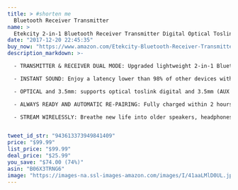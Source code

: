 ```yaml
---
title: > #shorten me
  Bluetooth Receiver Transmitter
name: >
  Etekcity 2-in-1 Bluetooth Receiver Transmitter Digital Optical Toslink and 3.5mm Wireless Audio Adapter for TV Home Car Stereo System, Bluetooth 4.1, A2DP, aptX LL (Black)
date: "2017-12-20 22:45:35"
buy_now: "https://www.amazon.com/Etekcity-Bluetooth-Receiver-Transmitter-Wireless/dp/B06X3TRNG6?SubscriptionId=AKIAIA5RBQIWQVTCUEUQ&tag=coldcutdeals-20&linkCode=xm2&camp=2025&creative=165953&creativeASIN=B06X3TRNG6"
description_markdown: >-

  - TRANSMITTER & RECEIVER DUAL MODE: Upgraded lightweight 2-in-1 Bluetooth V4.1 transmitter and receiver; able to use as a transmitter or receiver; can pair with two headphones / speakers at once

  - INSTANT SOUND: Enjoy a latency lower than 98% of other devices with aptX Low Latency technology; end-to-end lag time is reduced up to 30 milliseconds, both input and output are supported, so you can watch TV / Movie / Video and listen to high-clarity sound in perfect synchronization

  - OPTICAL and 3.5mm: supports optical toslink digital and 3.5mm (AUX and RCA); both input and output are supported; hassle-free setup makes it easy to enjoy wireless audio at home or on the go

  - ALWAYS READY AND AUTOMATIC RE-PAIRING: Fully charged within 2 hours and provides up to 15 hours of using; support charging and streaming at the same time; automatically re-pair with existing paired devices

  - STREAM WIRELESSLY: Breathe new life into older speakers, headphones, or car stereos by turning them into Bluetooth 4.1-enabled devices; able to pair with smartphones and tablets up to 33 feet away. One-year warranty and lifetime support provided by Etekcity


tweet_id_str: "943613373949841409"
price: "$99.99"
list_price: "$99.99"
deal_price: "$25.99"
you_save: "$74.00 (74%)"
asin: "B06X3TRNG6"
image: "https://images-na.ssl-images-amazon.com/images/I/41aaLMlD0UL.jpg"
---
```


